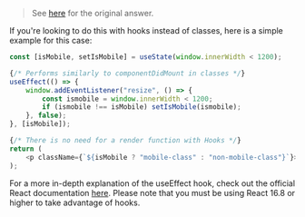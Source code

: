
> See [here](https://stackoverflow.com/a/63860125/6456163) for the original answer.

If you're looking to do this with hooks instead of classes, here is a simple example for this case:

```js
const [isMobile, setIsMobile] = useState(window.innerWidth < 1200);

{/* Performs similarly to componentDidMount in classes */}
useEffect(() => {
    window.addEventListener("resize", () => {
        const ismobile = window.innerWidth < 1200;
        if (ismobile !== isMobile) setIsMobile(ismobile);
    }, false);
}, [isMobile]);

{/* There is no need for a render function with Hooks */}
return (
    <p className={`${isMobile ? "mobile-class" : "non-mobile-class"}`}>Your text here</p>
);
```

For a more in-depth explanation of the useEffect hook, check out the official React documentation [here](https://reactjs.org/docs/hooks-state.html). Please note that you must be using React 16.8 or higher to take advantage of hooks.
